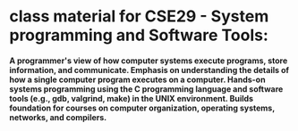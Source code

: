 
# class material for CSE29 - System programming and Software Tools:

#### A programmer's view of how computer systems execute programs, store information, and communicate. Emphasis on understanding the details of how a single computer program executes on a computer. Hands-on systems programming using the C programming language and software tools (e.g., gdb, valgrind, make) in the UNIX environment. Builds foundation for courses on computer organization, operating systems, networks, and compilers.
